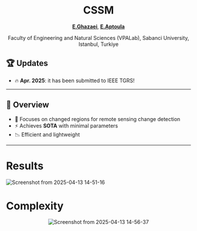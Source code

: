 
<div align="center">
 
#  CSSM

[**E.Ghazaei**](https://yourlink), [**E.Aptoula**](https://yourlink) 

 Faculty of Engineering and Natural Sciences (VPALab), Sabanci University, Istanbul, Turkiye


</div>




## 🏆 Updates

- 🔥 **Apr. 2025**: it has been submitted to IEEE TGRS!


---


## 🚀 Overview


- 🧠 Focuses on changed regions for remote sensing change detection
- ⚡ Achieves **SOTA** with minimal parameters
- 📉 Efficient and lightweight

---


# Results

![Screenshot from 2025-04-13 14-51-16](https://github.com/user-attachments/assets/36f7487a-c08b-4205-9c05-e9b909ef0c89)



# Complexity

<div align="center">

![Screenshot from 2025-04-13 14-56-37](https://github.com/user-attachments/assets/b4b50828-fdd0-4b31-a4c2-e802ec43b404)

</div>


